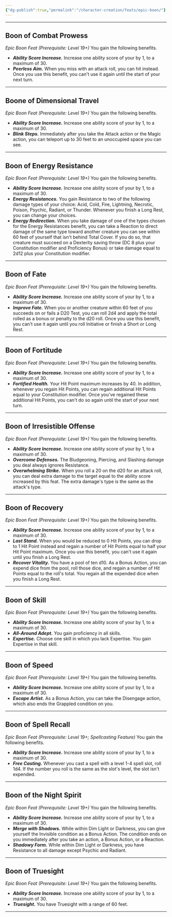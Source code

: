 ```yaml
---
{"dg-publish":true,"permalink":"/character-creation/feats/epic-boon/"}
---
```



---
## Boon of Combat Prowess
*Epic Boon Feat (Prerequisite: Level 19+)*
You gain the following benefits.
- ***Ability Score Increase.*** Increase one ability score of your by 1, to a maximum of 30. 
- ***Peerless Aim.*** When you miss with an attack roll, you can hit instead. Once you use this benefit, you can't use it again until the start of your next turn.
---
## Boone of Dimensional Travel
*Epic Boon Feat (Prerequisite: Level 19+)*
You gain the following benefits.
- ***Ability Score Increase.*** Increase one ability score of your by 1, to a maximum of 30. 
- ***Blink Steps.*** Immediately after you take the Attack action or the Magic action, you can teleport up to 30 feet to an unoccupied space you can see.
---
## Boon of Energy Resistance
*Epic Boon Feat (Prerequisite: Level 19+)*
You gain the following benefits.
- ***Ability Score Increase.*** Increase one ability score of your by 1, to a maximum of 30. 
- ***Energy Resistances.*** You gain Resistance to two of the following damage types of your choice: Acid, Cold, Fire, Lightning, Necrotic, Poison, Psychic, Radiant, or Thunder. Whenever you finish a Long Rest, you can change your choices.
- ***Energy Redirection.*** When you take damage of one of the types chosen for the Energy Resistances benefit, you can take a Reaction to direct damage of the same type toward another creature you can see within 60 feet of yourself that isn't behind Total Cover. If you do so, that creature must succeed on a Dexterity saving throw (DC 8 plus your Constitution modifier and Proficiency Bonus) or take damage equal to 2d12 plus your Constitution modifier.
---
## Boon of Fate
*Epic Boon Feat (Prerequisite: Level 19+)*
You gain the following benefits.
- ***Ability Score Increase.*** Increase one ability score of your by 1, to a maximum of 30. 
- ***Improve Fate.*** When you or another creature within 60 feet of you succeeds on or fails a D20 Test, you can roll 2d4 and apply the total rolled as a bonus or penalty to the d20 roll. Once you use this benefit, you can't use it again until you roll Initiative or finish a Short or Long Rest.
---
## Boon of Fortitude
*Epic Boon Feat (Prerequisite: Level 19+)*
You gain the following benefits.
- ***Ability Score Increase.*** Increase one ability score of your by 1, to a maximum of 30. 
- ***Fortified Health.*** Your Hit Point maximum increases by 40. In addition, whenever you regain Hit Points, you can regain additional Hit Points equal to your Constitution modifier. Once you've regained these additional Hit Points, you can't do so again until the start of your next turn.
---
## Boon of Irresistible Offense
*Epic Boon Feat (Prerequisite: Level 19+)*
You gain the following benefits.
- ***Ability Score Increase.*** Increase one ability score of your by 1, to a maximum of 30. 
- ***Overcome Defenses.*** The Bludgeoning, Piercing, and Slashing damage you deal always ignores Resistance.
- ***Overwhelming Strike.*** When you roll a 20 on the d20 for an attack roll, you can deal extra damage to the target equal to the ability score increased by this feat. The extra damage's type is the same as the attack's type.
---
## Boon of Recovery
*Epic Boon Feat (Prerequisite: Level 19+)*
You gain the following benefits.
- ***Ability Score Increase.*** Increase one ability score of your by 1, to a maximum of 30. 
- ***Last Stand.*** When you would be reduced to 0 Hit Points, you can drop to 1 Hit Point instead and regain a number of Hit Points equal to half your Hit Point maximum. Once you use this benefit, you can't use it again until you finish a Long Rest.
- ***Recover Vitality.*** You have a pool of ten d10. As a Bonus Action, you can expend dice from the pool, roll those dice, and regain a number of Hit Points equal to the roll's total. You regain all the expended dice when you finish a Long Rest.
---
## Boon of Skill
*Epic Boon Feat (Prerequisite: Level 19+)*
You gain the following benefits.
- ***Ability Score Increase.*** Increase one ability score of your by 1, to a maximum of 30. 
- ***All-Around Adept.*** You gain proficiency in all skills.
- ***Expertise.*** Choose one skill in which you lack Expertise. You gain Expertise in that skill.
---
## Boon of Speed
*Epic Boon Feat (Prerequisite: Level 19+)*
You gain the following benefits.
- ***Ability Score Increase.*** Increase one ability score of your by 1, to a maximum of 30. 
- ***Escape Artist.*** As a Bonus Action, you can take the Disengage action, which also ends the Grappled condition on you.
---
## Boon of Spell Recall
*Epic Boon Feat (Prerequisite: Level 19+; Spellcasting Feature)*
You gain the following benefits.
- ***Ability Score Increase.*** Increase one ability score of your by 1, to a maximum of 30. 
- ***Free Casting.*** Whenever you cast a spell with a level 1-4 spell slot, roll 1d4. If the number you roll is the same as the slot's level, the slot isn't expended.
---
## Boon of the Night Spirit
*Epic Boon Feat (Prerequisite: Level 19+)*
You gain the following benefits.
- ***Ability Score Increase.*** Increase one ability score of your by 1, to a maximum of 30. 
- ***Merge with Shadows.*** While within Dim Light or Darkness, you can give yourself the Invisible condition as a Bonus Action. The condition ends on you immediately after you take an action, a Bonus Action, or a Reaction.
- ***Shadowy Form.*** While within Dim Light or Darkness, you have Resistance to all damage except Psychic and Radiant.
---
## Boon of Truesight
*Epic Boon Feat (Prerequisite: Level 19+)*
You gain the following benefits.
- ***Ability Score Increase.*** Increase one ability score of your by 1, to a maximum of 30. 
- ***Truesight.*** You have Truesight with a range of 60 feet.
---
